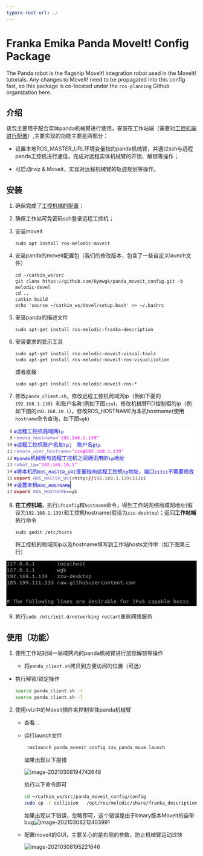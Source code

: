 ```yaml
---
typora-root-url: ./
---
```


# Franka Emika Panda MoveIt! Config Package

The Panda robot is the flagship MoveIt! integration robot used in the MoveIt! tutorials.
Any changes to MoveIt! need to be propagated into this config fast, so this package
is co-located under the ``ros-planning`` Github organization here.

## 介绍

该包主要用于配合实体panda机械臂进行使用，安装在工作站端（需要对[工控机端进行配置](https://github.com/Hymwgk/panda_server)）,主要实现的功能主要是两部分：

- 设置本地ROS_MASTER_URL环境变量指向panda机械臂，并通过ssh与远程panda工控机进行通信，完成对远程实体机械臂的开锁、解锁等操作；

- 可启动rviz & Moveit，实现对远程机械臂的轨迹规划等操作。



## 安装

1. 确保完成了[工控机端的配置](https://github.com/Hymwgk/panda_server )；

2. 确保工作站可免密码ssh登录远程工控机；

3. 安装moveit

   ```
   sudo apt install ros-melodic-moveit
   ```

4. 安装panda的moveit配置包（我们的修改版本，包含了一些自定义launch文件）
   ```
   cd ~/catkin_ws/src
   git clone https://github.com/Hymwgk/panda_moveit_config.git -b melodic-devel
   cd ..
   catkin build
   echo 'source ~/catkin_ws/devel/setup.bash' >> ~/.bashrc
   ```
   
5.  安装panda的描述文件

    ```
    sudo apt-get install ros-melodic-franka-description
    ```

6. 安装要求的显示工具

   ```
   sudo apt-get install ros-melodic-moveit-visual-tools
   sudo apt-get install ros-melodic-moveit-ros-visualization
   ```

   或者直接

   ```
   sudo apt-get install ros-melodic-moveit-ros-*
   ```

7. 修改`panda_client.sh`，修改远程工控机局域网ip（例如下面的`192.168.1.139`）和账户名称(例如下图`zzu`)，修改机械臂FCI控制柜的ip（例如下图的`192.168.10.1`），修改ROS_HOSTNAME为本机hostname(使用`hostname`命令查询，如下图`wgk`)

![image-20220301112156816](README.assets/image-20220301112156816.png)

8. **在工控机端**，执行`ifconfig`和`hostname`命令，得到工作站网络局域网地址(假设为`192.168.1.139)`和工控机hostname(假设为`zzu-desktop`)；返回**工作站端**执行命令

      ```
      sudo gedit /etc/hosts
      ```

      将工控机的局域网ip以及hostname填写到工作站hosts文件中（如下图第三行）

![image-20220301112626435](./README.assets/image-20220301112626435.png)

9. 执行`sudo /etc/init.d/networking restart`重启网络服务





## 使用（功能）

1. 使用工作站对同一局域网内的panda机械臂进行加锁解锁等操作

   - 将`panda_client.sh`拷贝到方便访问的位置（可选）
   
- 执行解锁/锁定操作
  
     ```bash
     source panda_client.sh -r
  source panda_client.sh -l
  ```

     

2. 使用rviz中的Moveit插件来控制实体panda机械臂

   - 查看...
   - 运行launch文件

       ```bash
        roslaunch panda_moveit_config zzu_panda_move.launch
       ```

       如果出现以下报错

       ![image-20210308194742648](./pic/image-20210308194742648.png)

       执行以下命令即可

       ```bash
       cd ~/catkin_ws/src/panda_moveit_config/config
       sudo cp -r collision   /opt/ros/melodic/share/franka_description/meshes
       ```
       
       如果出现以下错误，忽略即可，这个错误是由于binary版本Moveit的自带bug![image-20210308212403991](./pic/image-20210308212403991.png)


   - 配置moveit的GUI，主要关心的是右侧的参数，防止机械臂运动过快

     ![image-20210308195221646](./pic/image-20210308195221646.png)
